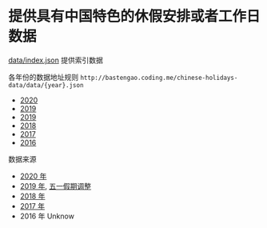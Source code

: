 # 提供具有中国特色的休假安排或者工作日数据

[data/index.json](http://bastengao.coding.me/chinese-holidays-data/data/index.json) 提供索引数据

各年份的数据地址规则 `http://bastengao.coding.me/chinese-holidays-data/data/{year}.json`

* [2020](http://bastengao.coding.me/chinese-holidays-data/data/2019.json)
* [2019](http://bastengao.coding.me/chinese-holidays-data/data/2019.json)
* [2019](http://bastengao.coding.me/chinese-holidays-data/data/2019.json)
* [2018](http://bastengao.coding.me/chinese-holidays-data/data/2018.json)
* [2017](http://bastengao.coding.me/chinese-holidays-data/data/2017.json)
* [2016](http://bastengao.coding.me/chinese-holidays-data/data/2016.json)

数据来源

* [2020 年](http://www.gov.cn/zhengce/content/2019-11/21/content_5454164.htm)
* [2019 年](http://www.gov.cn/zhengce/content/2018-12/06/content_5346276.htm), [五一假期调整](http://www.gov.cn/zhengce/content/2019-03/22/content_5375877.htm)
* [2018 年](http://www.gov.cn/zhengce/content/2017-11/30/content_5243579.htm)
* [2017 年](http://www.gov.cn/zhengce/content/2016-12/01/content_5141603.htm)
* 2016 年 Unknow
